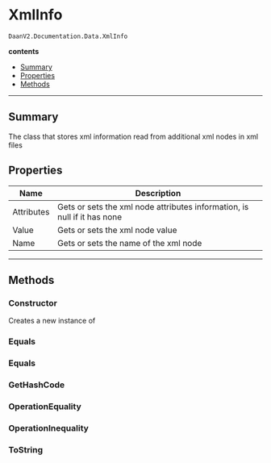 # XmlInfo

`DaanV2.Documentation.Data.XmlInfo`  

**contents**  
- [Summary](#summary)
- [Properties](#properties)
- [Methods](#methods)

---  
## Summary

The class that stores xml information read from additional xml nodes in xml files  

## Properties

|Name|Description|
|---|---|
|Attributes| Gets or sets the xml node attributes information, is null if it has none |
|Value| Gets or sets the xml node value |
|Name| Gets or sets the name of the xml node |


---  
## Methods

### Constructor

Creates a new instance of   

### Equals

  

### Equals

  

### GetHashCode

  

### OperationEquality

  

### OperationInequality

  

### ToString

  


